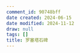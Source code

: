 ```yaml
---
comment_id: 90748bff
date created: 2024-06-15
date modified: 2024-11-12
draw: null
tags: []
title: 罗塞塔石碑
---
```

<!-- more -->
